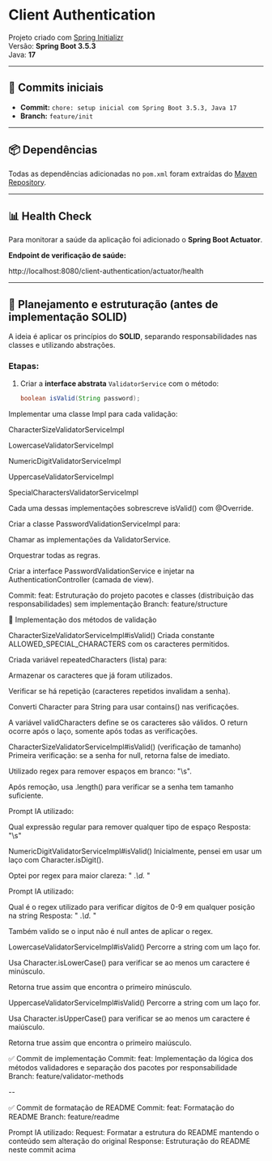 # Client Authentication

Projeto criado com [Spring Initializr](https://start.spring.io/)  
Versão: **Spring Boot 3.5.3**  
Java: **17**

---

## 📌 Commits iniciais

- **Commit:** `chore: setup inicial com Spring Boot 3.5.3, Java 17`  
- **Branch:** `feature/init`

---

## 📦 Dependências

Todas as dependências adicionadas no `pom.xml` foram extraídas do [Maven Repository](https://mvnrepository.com/).

---

## 📊 Health Check

Para monitorar a saúde da aplicação foi adicionado o **Spring Boot Actuator**.

**Endpoint de verificação de saúde:**

http://localhost:8080/client-authentication/actuator/health

---

## 🧠 Planejamento e estruturação (antes de implementação SOLID)

A ideia é aplicar os princípios do **SOLID**, separando responsabilidades nas classes e utilizando abstrações.

### Etapas:

1. Criar a **interface abstrata** `ValidatorService` com o método:
   ```java
   boolean isValid(String password);
Implementar uma classe Impl para cada validação:

CharacterSizeValidatorServiceImpl

LowercaseValidatorServiceImpl

NumericDigitValidatorServiceImpl

UppercaseValidatorServiceImpl

SpecialCharactersValidatorServiceImpl

Cada uma dessas implementações sobrescreve isValid() com @Override.

Criar a classe PasswordValidationServiceImpl para:

Chamar as implementações da ValidatorService.

Orquestrar todas as regras.

Criar a interface PasswordValidationService e injetar na AuthenticationController (camada de view).

Commit: feat: Estruturação do projeto pacotes e classes (distribuição das responsabilidades) sem implementação
Branch: feature/structure

🔧 Implementação dos métodos de validação

CharacterSizeValidatorServiceImpl#isValid()
Criada constante ALLOWED_SPECIAL_CHARACTERS com os caracteres permitidos.

Criada variável repeatedCharacters (lista) para:

Armazenar os caracteres que já foram utilizados.

Verificar se há repetição (caracteres repetidos invalidam a senha).

Converti Character para String para usar contains() nas verificações.

A variável validCharacters define se os caracteres são válidos.
O return ocorre após o laço, somente após todas as verificações.




CharacterSizeValidatorServiceImpl#isValid() (verificação de tamanho)
Primeira verificação: se a senha for null, retorna false de imediato.

Utilizado regex para remover espaços em branco: "\\s".

Após remoção, usa .length() para verificar se a senha tem tamanho suficiente.

Prompt IA utilizado:

Qual expressão regular para remover qualquer tipo de espaço
Resposta: "\\s"





NumericDigitValidatorServiceImpl#isValid()
Inicialmente, pensei em usar um laço com Character.isDigit().

Optei por regex para maior clareza: " .*\\d.* "

Prompt IA utilizado:

Qual é o regex utilizado para verificar dígitos de 0-9 em qualquer posição na string
Resposta: " .*\\d.* "

Também valido se o input não é null antes de aplicar o regex.




LowercaseValidatorServiceImpl#isValid()
Percorre a string com um laço for.

Usa Character.isLowerCase() para verificar se ao menos um caractere é minúsculo.

Retorna true assim que encontra o primeiro minúsculo.




UppercaseValidatorServiceImpl#isValid()
Percorre a string com um laço for.

Usa Character.isUpperCase() para verificar se ao menos um caractere é maiúsculo.

Retorna true assim que encontra o primeiro maiúsculo.

✅ Commit de implementação
Commit: feat: Implementação da lógica dos métodos validadores e separação dos pacotes por responsabilidade
Branch: feature/validator-methods


--

✅ Commit de formatação de README
Commit: feat: Formatação do README
Branch: feature/readme

Prompt IA utilizado:
Request: Formatar a estrutura do README mantendo o conteúdo sem alteração do original
Response: Estruturação do README neste commit acima

